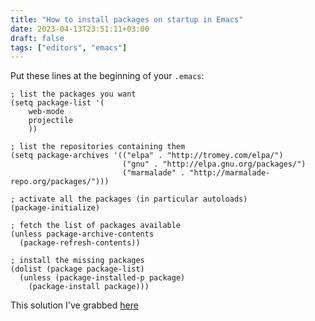 ```yaml
---
title: "How to install packages on startup in Emacs"
date: 2023-04-13T23:51:11+03:00
draft: false
tags: ["editors", "emacs"]
---
```


Put these lines at the beginning of your `.emacs`:

<!--more-->

```
; list the packages you want
(setq package-list '(
	web-mode
	projectile
	))

; list the repositories containing them
(setq package-archives '(("elpa" . "http://tromey.com/elpa/")
                         ("gnu" . "http://elpa.gnu.org/packages/")
                         ("marmalade" . "http://marmalade-repo.org/packages/")))

; activate all the packages (in particular autoloads)
(package-initialize)

; fetch the list of packages available
(unless package-archive-contents
  (package-refresh-contents))

; install the missing packages
(dolist (package package-list)
  (unless (package-installed-p package)
    (package-install package)))
```

This solution I've grabbed [here](https://stackoverflow.com/questions/10092322/how-to-automatically-install-emacs-packages-by-specifying-a-list-of-package-name)
